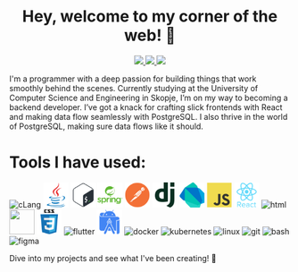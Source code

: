 <h1 align="center">
  Hey, welcome to my corner of the web! 👾
</h1>

<p align="center">
<a href="https://www.linkedin.com/in/ivica-rodikj/">
  <img height="50" src="https://user-images.githubusercontent.com/46517096/166973395-19676cd8-f8ec-4abf-83ff-da8243505b82.png"/>
</a>
<a href="https://dev.to/ivica_rodic_d81845a6c6d9c">
  <img height="50" src="https://user-images.githubusercontent.com/46517096/166974096-7aeecad4-483e-4c85-983f-f4b37b3f794e.png"/>
</a>
<a href="https://www.instagram.com/rodikjj/">
  <img height="50" src="https://user-images.githubusercontent.com/46517096/166974368-9798f39f-1f46-499c-b14e-81f0a3f83a06.png"/>
</a>
</p>

<p>
I'm a programmer with a deep passion for building things that work smoothly behind the scenes. 
Currently studying at the University of Computer Science and Engineering in Skopje, I’m on my way to becoming a backend developer.
I’ve got a knack for crafting slick frontends with React and making data flow seamlessly with PostgreSQL.
I also thrive in the world of PostgreSQL, making sure data flows like it should. 
</p>

<h1>Tools I have used:</h1>

<p align="left">
<img src="https://cdn.jsdelivr.net/gh/devicons/devicon/icons/c/c-original.svg" alt="cLang" width="45" height="45"/>
<img src="https://github.com/devicons/devicon/blob/v2.16.0/icons/java/java-original.svg" alt="java" width="45" height="45" />
<img src="https://github.com/devicons/devicon/blob/v2.16.0/icons/bash/bash-original.svg" alt="bash" width="45" height="45" />
<img src="https://github.com/devicons/devicon/blob/v2.16.0/icons/spring/spring-original-wordmark.svg" alt="spring" width="45" height="45" />
<img src="https://github.com/devicons/devicon/blob/v2.16.0/icons/postman/postman-original.svg" alt="postman" width="45" height="45" />
<img src="https://github.com/devicons/devicon/blob/v2.16.0/icons/django/django-plain.svg" alt="Django" width="45" height="45" />
<img src="https://github.com/devicons/devicon/blob/v2.16.0/icons/dart/dart-original.svg" alt="dart" width="45" height="45"/>
<img src="https://raw.githubusercontent.com/devicons/devicon/master/icons/javascript/javascript-original.svg" alt="javascript" width="45" height="45" />
<img src="https://raw.githubusercontent.com/devicons/devicon/master/icons/react/react-original-wordmark.svg" alt="react" width="45" height="45" />
<img src="https://cdn.jsdelivr.net/gh/devicons/devicon/icons/html5/html5-original.svg" alt="html" width="45" height="45"/>
<img src="https://cdn.jsdelivr.net/gh/devicons/devicon@latest/icons/bootstrap/bootstrap-original-wordmark.svg" width="45" height="45" />
<img src="https://raw.githubusercontent.com/devicons/devicon/master/icons/css3/css3-original-wordmark.svg" alt="css3" width="45" height="45" />
<img src="https://cdn.jsdelivr.net/gh/devicons/devicon/icons/flutter/flutter-original.svg" alt="flutter" width="45" height="45"/>
<img src="https://github.com/devicons/devicon/blob/v2.16.0/icons/androidstudio/androidstudio-plain.svg" alt="android studio" width="45" height="45" />
<img src="https://cdn.jsdelivr.net/gh/devicons/devicon/icons/docker/docker-original.svg" alt="docker" width="45" height="45"/>
<img src="https://cdn.jsdelivr.net/gh/devicons/devicon/icons/kubernetes/kubernetes-plain.svg" alt="kubernetes" width="45" height="45"/>
<img src="https://cdn.jsdelivr.net/gh/devicons/devicon/icons/linux/linux-original.svg" alt="linux" width="45" height="45"/>       
<img src="https://cdn.jsdelivr.net/gh/devicons/devicon/icons/git/git-original.svg" alt="git" width="45" height="45"/>
<img src="https://cdn.jsdelivr.net/gh/devicons/devicon/icons/bash/bash-original.svg" alt="bash" width="45" height="45"/>
<img src="https://cdn.jsdelivr.net/gh/devicons/devicon/icons/figma/figma-original.svg" alt="figma" width="45" height="45"/> 
</p>




Dive into my projects and see what I've been creating! 🚀
